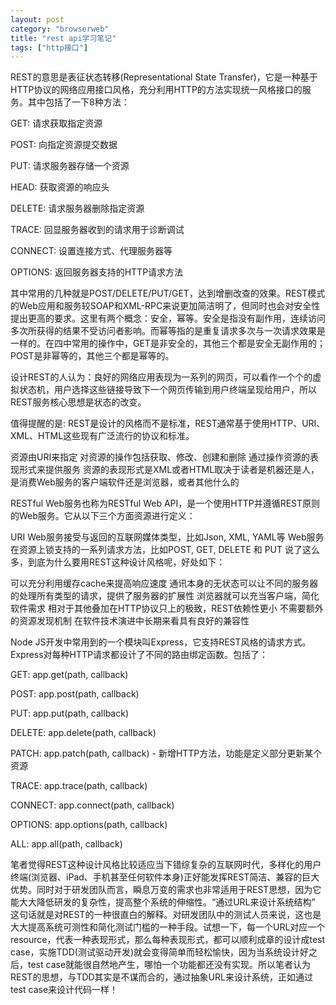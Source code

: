 ```yaml
---
layout: post
category: "browserweb"
title: "rest api学习笔记"
tags: ["http接口"]
---
```

REST的意思是表征状态转移(Representational State Transfer)，它是一种基于HTTP协议的网络应用接口风格，充分利用HTTP的方法实现统一风格接口的服务。其中包括了一下8种方法：

GET: 请求获取指定资源

POST: 向指定资源提交数据

PUT: 请求服务器存储一个资源

HEAD: 获取资源的响应头

DELETE: 请求服务器删除指定资源

TRACE: 回显服务器收到的请求用于诊断调试

CONNECT: 设置连接方式、代理服务器等

OPTIONS: 返回服务器支持的HTTP请求方法


其中常用的几种就是POST/DELETE/PUT/GET，达到增删改查的效果。REST模式的Web应用和服务较SOAP和XML-RPC来说更加简洁明了，但同时也会对安全性提出更高的要求。这里有两个概念：安全，幂等。安全是指没有副作用，连续访问多次所获得的结果不受访问者影响。而幂等指的是重复请求多次与一次请求效果是一样的。在四中常用的操作中，GET是非安全的，其他三个都是安全无副作用的；POST是非幂等的，其他三个都是幂等的。

设计REST的人认为：良好的网络应用表现为一系列的网页，可以看作一个个的虚拟状态机，用户选择这些链接导致下一个网页传输到用户终端呈现给用户，所以REST服务核心思想是状态的改变。

值得提醒的是: REST是设计的风格而不是标准，REST通常基于使用HTTP、URI、XML、HTML这些现有广泛流行的协议和标准。

资源由URI来指定
对资源的操作包括获取、修改、创建和删除
通过操作资源的表现形式来提供服务
资源的表现形式是XML或者HTML取决于读者是机器还是人，是消费Web服务的客户端软件还是浏览器，或者其他什么的


RESTful Web服务也称为RESTful Web API，是一个使用HTTP并遵循REST原则的Web服务。它从以下三个方面资源进行定义：

URI
Web服务接受与返回的互联网媒体类型，比如Json, XML, YAML等
Web服务在资源上锁支持的一系列请求方法，比如POST, GET, DELETE 和 PUT
说了这么多，到底为什么要用REST这种设计风格呢，好处如下：

可以充分利用缓存cache来提高响应速度
通讯本身的无状态可以让不同的服务器的处理所有类型的请求，提供了服务器的扩展性
浏览器就可以充当客户端，简化软件需求
相对于其他叠加在HTTP协议只上的极致，REST依赖性更小
不需要额外的资源发现机制
在软件技术演进中长期来看具有良好的兼容性


Node JS开发中常用到的一个模块叫Express，它支持REST风格的请求方式。Express对每种HTTP请求都设计了不同的路由绑定函数。包括了：

GET: app.get(path, callback)

POST: app.post(path, callback)

PUT: app.put(path, callback)

DELETE: app.delete(path, callback)

PATCH: app.patch(path, callback) - 新增HTTP方法，功能是定义部分更新某个资源

TRACE: app.trace(path, callback)

CONNECT: app.connect(path, callback)

OPTIONS: app.options(path, callback)

ALL: app.all(path, callback)

笔者觉得REST这种设计风格比较适应当下错综复杂的互联网时代，多样化的用户终端(浏览器、iPad、手机甚至任何软件本身)正好能发挥REST简洁、兼容的巨大优势。同时对于研发团队而言，瞬息万变的需求也非常适用于REST思想，因为它能大大降低研发的复杂性，提高整个系统的伸缩性。“通过URL来设计系统结构” 这句话就是对REST的一种很直白的解释。对研发团队中的测试人员来说，这也是大大提高系统可测性和简化测试门槛的一种手段。试想一下，每一个URL对应一个resource，代表一种表现形式，那么每种表现形式，都可以顺利成章的设计成test case，实施TDD(测试驱动开发)就会变得简单而轻松愉快，因为当系统设计好之后，test case就能很自然地产生，哪怕一个功能都还没有实现。所以笔者认为REST的思想，与TDD其实是不谋而合的，通过抽象URL来设计系统，正如通过test case来设计代码一样！


